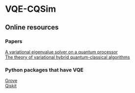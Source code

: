 # VQE-CQSim

## Online resources

### Papers

[A variational eigenvalue solver on a quantum processor](https://arxiv.org/abs/1304.3061)  
[The theory of variational hybrid quantum-classical algorithms](https://arxiv.org/abs/1509.04279)  

### Python packages that have VQE

[Grove](https://grove-docs.readthedocs.io/en/latest/vqe.html)  
[Qiskit](https://qiskit.org/textbook/ch-applications/vqe-molecules.html)  
